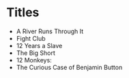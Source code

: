 # Titles

- A River Runs Through It
- Fight Club
- 12 Years a Slave
- The Big Short
- 12 Monkeys:
- The Curious Case of Benjamin Button
